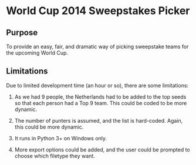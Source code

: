World Cup 2014 Sweepstakes Picker
=================================

Purpose
-------

To provide an easy, fair, and dramatic way of picking sweepstake teams for the upcoming World Cup.

Limitations
-----------

Due to limited development time (an hour or so), there are some limitations:

1) As we had 9 people, the Netherlands had to be added to the top seeds so that each person had a Top 9 team. This could be coded to be more dynamic.

2) The number of punters is assumed, and the list is hard-coded. Again, this could be more dynamic.

3) It runs in Python 3+ on Windows only.

4) More export options could be added, and the user could be prompted to choose which filetype they want.
